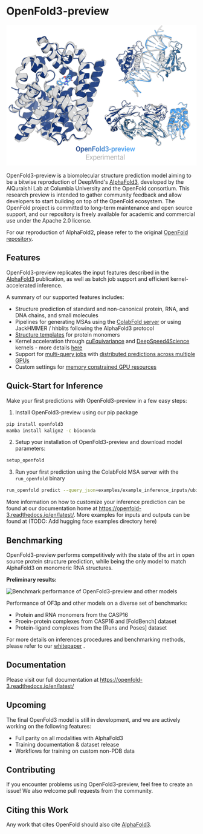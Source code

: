 # OpenFold3-preview
<picture>
  <source media="(prefers-color-scheme: dark)" srcset="assets/predictions_combined_dark.png">
  <source media="(prefers-color-scheme: light)" srcset="assets/predictions_combined_light.png">
  <img alt="Comparison of OpenFold and experimental structures" src="assets/predictions_combined_light.png">
</picture>

OpenFold3-preview is a biomolecular structure prediction model aiming to be a bitwise reproduction of DeepMind's 
[AlphaFold3](https://github.com/deepmind/alphafold3), developed by the AlQuraishi Lab at Columbia University and the OpenFold consortium. This research preview is intended to gather community feedback and allow developers to start building on top of the OpenFold ecosystem. The OpenFold project is committed to long-term maintenance and open source support, and our repository is freely available for academic and commercial use under the Apache 2.0 license.

For our reproduction of AlphaFold2, please refer to the original [OpenFold repository](https://github.com/aqlaboratory/openfold).

## Features

OpenFold3-preview replicates the input features described in the [AlphaFold3](https://www.nature.com/articles/s41586-024-07487-w) publication, as well as batch job support and efficient kernel-accelerated inference.

A summary of our supported features includes:
- Structure prediction of standard and non-canonical protein, RNA, and DNA chains, and small molecules
- Pipelines for generating MSAs using the [ColabFold server](https://github.com/sokrypton/ColabFold) or using JackHMMER / hhblits following the AlphaFold3 protocol
- [Structure templates](https://openfold-3.readthedocs.io/en/latest/template_how_to.html) for protein monomers
- Kernel acceleration through [cuEquivariance](https://docs.nvidia.com/cuda/cuequivariance) and [DeepSpeed4Science](https://www.deepspeed.ai/tutorials/ds4sci_evoformerattention/) kernels - more details [here](https://openfold-3.readthedocs.io/en/latest/kernels.html)
- Support for [multi-query jobs](https://openfold-3.readthedocs.io/en/latest/input_format.html) with [distributed predictions across multiple GPUs](https://openfold-3.readthedocs.io/en/latest/inference.html#inference-run-on-multiple-gpus)
- Custom settings for [memory constrained GPU resources](https://openfold-3.readthedocs.io/en/latest/inference.html#inference-low-memory-mode)

## Quick-Start for Inference

Make your first predictions with OpenFold3-preview in a few easy steps:


1. Install OpenFold3-preview using our pip package
```bash
pip install openfold3 
mamba install kalign2 -c bioconda
```

2. Setup your installation of OpenFold3-preview and download model parameters:
```bash
setup_openfold
```

3. Run your first prediction using the ColabFold MSA server with the `run_openfold` binary

```bash
run_openfold predict --query_json=examples/example_inference_inputs/ubiquitin_query.json
```

More information on how to customize your inference prediction can be found at our documentation home at https://openfold-3.readthedocs.io/en/latest/. More examples for inputs and outputs can be found at (TODO: Add hugging face examples directory here)

## Benchmarking

OpenFold3-preview performs competitively with the state of the art in open source protein structure prediction, while being the only model to match AlphaFold3 on monomeric RNA structures.

**Preliminary results:**

<picture>
  <source srcset="assets/combined_benchmarks.png">
  <img alt="Benchmark performance of OpenFold3-preview and other models">
</picture>

Performance of OF3p and other models on a diverse set of benchmarks:
- Protein and RNA monomers from the CASP16
- Proein-protein complexes from CASP16 and [FoldBench] dataset
- Protein-ligand complexes from the [Runs and Poses] dataset

For more details on inferences procedures and benchmarking methods, please refer to our [whitepaper](assets/whitepaper.pdf) . 

## Documentation
Please visit our full documentation at https://openfold-3.readthedocs.io/en/latest/

## Upcoming
The final OpenFold3 model is still in development, and we are actively working on the following features:
- Full parity on all modalities with AlphaFold3
- Training documentation & dataset release
- Workflows for training on custom non-PDB data

## Contributing

If you encounter problems using OpenFold3-preview, feel free to create an issue! We also
welcome pull requests from the community.

## Citing this Work

Any work that cites OpenFold should also cite [AlphaFold3](https://www.nature.com/articles/s41586-024-07487-w).
